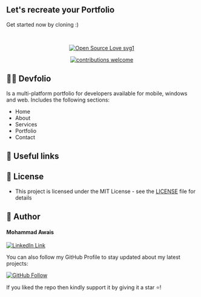 ## Let's recreate your Portfolio

Get started now by cloning :)

<!-- <img src="https://user-images.githubusercontent.com/43790152/171403666-468b63d9-52be-4ec6-9cdb-c08c0e9d18f3.png">

<img src="https://user-images.githubusercontent.com/43790152/171403671-4e50f0a8-f73c-40f6-8628-547754afc2ef.png"> -->

<br>

<div align="center">

[![Open Source Love svg1](https://badges.frapsoft.com/os/v1/open-source.svg?v=103)](#)

[![contributions welcome](https://img.shields.io/badge/contributions-welcome-brightgreen.svg?style=flat&label=Contributions&colorA=red&colorB=black	)](#)

</div>

## 🧑‍💻 Devfolio
Is a multi-platform portfolio for developers available for mobile, windows and web. Includes the following sections:
- Home
- About
- Services
- Portfolio
- Contact

## 🔗 Useful links

<!-- 🌐 Web App: add link -->

## 🔑 License
- This project is licensed under the MIT License - see the [LICENSE](LICENSE.md) file for details

## 🧑 Author

#### Mohammad Awais
[![LinkedIn Link](https://img.shields.io/badge/Connect-Awais-blue.svg?logo=linkedin&longCache=true&style=social&label=Connect
)](https://www.linkedin.com/in/mohammad-awais-sheikh)

You can also follow my GitHub Profile to stay updated about my latest projects:

[![GitHub Follow](https://img.shields.io/badge/Connect-Awais-blue.svg?logo=Github&longCache=true&style=social&label=Follow)](https://github.com/yjawais)

If you liked the repo then kindly support it by giving it a star ⭐!

